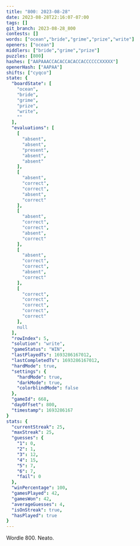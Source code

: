 ```yaml
---
title: "800: 2023-08-28"
date: 2023-08-28T22:16:07-07:00
tags: []
git_branch: 2023-08-28_800
contests: []
words: ["ocean","bride","grime","prize","write"]
openers: ["ocean"]
middlers: ["bride","grime","prize"]
puzzles: [800]
hashes: ["AAPAAACCACACCACACCACCCCCCXXXXX"]
openerHash: ["AAPAA"]
shifts: ["cyqco"]
state: {
  "boardState": [
    "ocean",
    "bride",
    "grime",
    "prize",
    "write",
    ""
  ],
  "evaluations": [
    [
      "absent",
      "absent",
      "present",
      "absent",
      "absent"
    ],
    [
      "absent",
      "correct",
      "correct",
      "absent",
      "correct"
    ],
    [
      "absent",
      "correct",
      "correct",
      "absent",
      "correct"
    ],
    [
      "absent",
      "correct",
      "correct",
      "absent",
      "correct"
    ],
    [
      "correct",
      "correct",
      "correct",
      "correct",
      "correct"
    ],
    null
  ],
  "rowIndex": 5,
  "solution": "write",
  "gameStatus": "WIN",
  "lastPlayedTs": 1693286167012,
  "lastCompletedTs": 1693286167012,
  "hardMode": true,
  "settings": {
    "hardMode": true,
    "darkMode": true,
    "colorblindMode": false
  },
  "gameId": 668,
  "dayOffset": 800,
  "timestamp": 1693286167
}
stats: {
  "currentStreak": 25,
  "maxStreak": 25,
  "guesses": {
    "1": 0,
    "2": 1,
    "3": 12,
    "4": 15,
    "5": 7,
    "6": 7,
    "fail": 0
  },
  "winPercentage": 100,
  "gamesPlayed": 42,
  "gamesWon": 42,
  "averageGuesses": 4,
  "isOnStreak": true,
  "hasPlayed": true
}
---
```

<!-- more -->
Wordle 800. Neato. 
